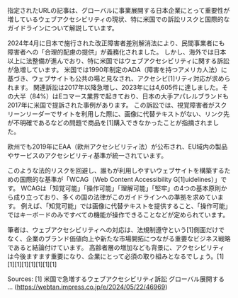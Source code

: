指定されたURLの記事は、グローバルに事業展開する日本企業にとって重要性が増しているウェブアクセシビリティの現状、特に米国での訴訟リスクと国際的なガイドラインについて解説しています。

2024年4月に日本で施行された改正障害者差別解消法により、民間事業者にも障害者への「合理的配慮の提供」が義務化されました。 しかし、海外では日本以上に法整備が進んでおり、特に米国ではウェブアクセシビリティに関する訴訟が急増しています。 米国では1990年制定のADA（障害を持つアメリカ人法）に基づき、ウェブサイトも公共の場と見なされ、アクセシビ[1]リティ対応が求められます。 関連訴訟は2017年以降急増し、2023年には4,605件に達しました。その大半（84%）はEコマース業界で起きており、日本の大手アパレルブランドも2017年に米国で提訴された事例があります。 この訴訟では、視覚障害者がスクリーンリーダーでサイトを利用した際に、画像に代替テキストがない、リンク先が不明確であるなどの問題で商品を[1]購入できなかったことが指摘されました。

欧州でも2019年にEAA（欧州アクセシビリティ法）が公布され、EU域内の製品やサービスのアクセシビリティ基準が統一されています。

このような法的リスクを回避し、誰もが利用しやすいウェブサイトを構築するための国際的な基準が「WCAG（Web Content Accessibility G[1]uidelines）」です。 WCAGは「知覚可能」「操作可能」「理解可能」「堅牢」の4つの基本原則から成り立っており、多くの国の法律がこのガイドラインへの準拠を求めています。 例えば、「知覚可能」では画像に代替テキストを提供すること、「操作可能」ではキーボードのみですべての機能が操作できることなどが定められています。

筆者は、ウェブアクセシビリティへの対応は、法規制遵守という[1]側面だけでなく、企業のブランド価値向上や新たな市場開拓につながる重要なビジネス戦略であると結論付けています。 高齢者層の増加なども背景に、アクセシビリティは今後ますます重要になり、企業にとって必須の取り組みとなるでしょう。[1][1][1][1][1][1][1][1]

Sources:
[1] 米国で急増するウェブアクセシビリティ訴訟 グローバル展開する ... (https://webtan.impress.co.jp/e/2024/05/22/46969)